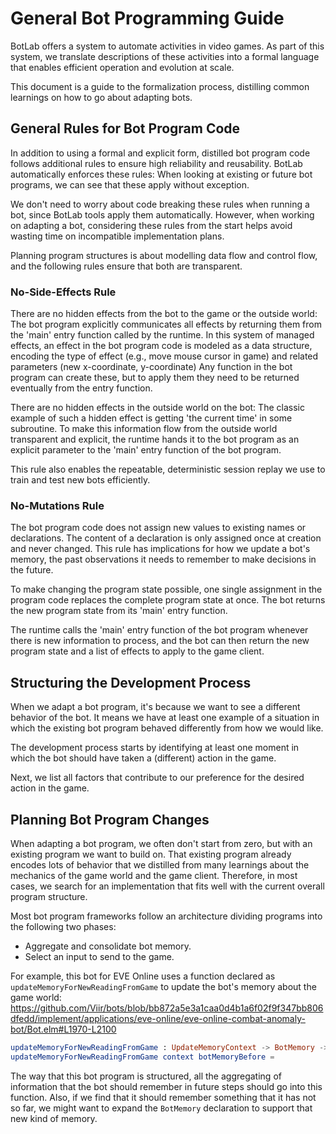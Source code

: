 # General Bot Programming Guide

BotLab offers a system to automate activities in video games. As part of this system, we translate descriptions of these activities into a formal language that enables efficient operation and evolution at scale.

This document is a guide to the formalization process, distilling common learnings on how to go about adapting bots.

## General Rules for Bot Program Code

In addition to using a formal and explicit form, distilled bot program code follows additional rules to ensure high reliability and reusability. BotLab automatically enforces these rules: When looking at existing or future bot programs, we can see that these apply without exception. 

We don't need to worry about code breaking these rules when running a bot, since BotLab tools apply them automatically. However, when working on adapting a bot, considering these rules from the start helps avoid wasting time on incompatible implementation plans.

Planning program structures is about modelling data flow and control flow, and the following rules ensure that both are transparent.

### No-Side-Effects Rule

There are no hidden effects from the bot to the game or the outside world: The bot program explicitly communicates all effects by returning them from the 'main' entry function called by the runtime. In this system of managed effects, an effect in the bot program code is modeled as a data structure, encoding the type of effect (e.g., move mouse cursor in game) and related parameters (new x-coordinate, y-coordinate) Any function in the bot program can create these, but to apply them they need to be returned eventually from the entry function.

There are no hidden effects in the outside world on the bot: The classic example of such a hidden effect is getting 'the current time' in some subroutine. To make this information flow from the outside world transparent and explicit, the runtime hands it to the bot program as an explicit parameter to the 'main' entry function of the bot program.

This rule also enables the repeatable, deterministic session replay we use to train and test new bots efficiently.

### No-Mutations Rule

The bot program code does not assign new values to existing names or declarations. The content of a declaration is only assigned once at creation and never changed. This rule has implications for how we update a bot's memory, the past observations it needs to remember to make decisions in the future.

To make changing the program state possible, one single assignment in the program code replaces the complete program state at once. The bot returns the new program state from its 'main' entry function.

The runtime calls the 'main' entry function of the bot program whenever there is new information to process, and the bot can then return the new program state and a list of effects to apply to the game client.

## Structuring the Development Process

When we adapt a bot program, it's because we want to see a different behavior of the bot. It means we have at least one example of a situation in which the existing bot program behaved differently from how we would like.

The development process starts by identifying at least one moment in which the bot should have taken a (different) action in the game.

Next, we list all factors that contribute to our preference for the desired action in the game.

## Planning Bot Program Changes

When adapting a bot program, we often don't start from zero, but with an existing program we want to build on. That existing program already encodes lots of behavior that we distilled from many learnings about the mechanics of the game world and the game client.
Therefore, in most cases, we search for an implementation that fits well with the current overall program structure.

Most bot program frameworks follow an architecture dividing programs into the following two phases:

+ Aggregate and consolidate bot memory.
+ Select an input to send to the game.

For example, this bot for EVE Online uses a function declared as `updateMemoryForNewReadingFromGame` to update the bot's memory about the game world: <https://github.com/Viir/bots/blob/bb872a5e3a1caa0d4b1a6f02f9f347bb806dfedd/implement/applications/eve-online/eve-online-combat-anomaly-bot/Bot.elm#L1970-L2100>

```Elm
updateMemoryForNewReadingFromGame : UpdateMemoryContext -> BotMemory -> BotMemory
updateMemoryForNewReadingFromGame context botMemoryBefore =

```

The way that this bot program is structured, all the aggregating of information that the bot should remember in future steps should go into this function.
Also, if we find that it should remember something that it has not so far, we might want to expand the `BotMemory` declaration to support that new kind of memory.

